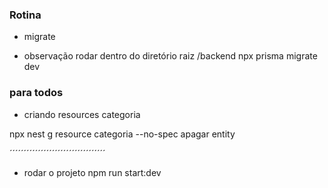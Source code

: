 

### Rotina
* migrate

* observação rodar dentro do diretório raiz /backend
npx prisma migrate dev

### para todos
* criando resources categoria

npx nest g resource categoria --no-spec
apagar entity

´´´´´´´´´´´´´´´´´´´´´´´´´´´´´´´´´´
* rodar o projeto
npm run start:dev